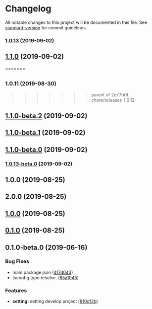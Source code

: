 # Changelog

All notable changes to this project will be documented in this file. See [standard-version](https://github.com/conventional-changelog/standard-version) for commit guidelines.

### [1.0.13](https://github.com/deboxsoft/component-webapp-react/compare/v1.0.12...v1.0.13) (2019-09-02)

## [1.1.0](https://github.com/deboxsoft/component-webapp-react/compare/v1.1.0-beta.2...v1.1.0) (2019-09-02)
=======
## <small>1.0.11 (2019-08-30)</small>
>>>>>>> parent of 2e77b0f... chore(release): 1.0.12

## [1.1.0-beta.2](https://github.com/deboxsoft/component-webapp-react/compare/v1.1.0-beta.1...v1.1.0-beta.2) (2019-09-02)

## [1.1.0-beta.1](https://github.com/deboxsoft/component-webapp-react/compare/v1.1.0-beta.0...v1.1.0-beta.1) (2019-09-02)

## [1.1.0-beta.0](https://github.com/deboxsoft/component-webapp-react/compare/v1.0.13-beta.0...v1.1.0-beta.0) (2019-09-02)

### [1.0.13-beta.0](https://github.com/deboxsoft/component-webapp-react/compare/v1.0.12...v1.0.13-beta.0) (2019-09-02)

## 1.0.0 (2019-08-25)




## 2.0.0 (2019-08-25)




## [1.0.0](https://github.com/deboxsoft/component-webapp-react/compare/v0.1.0...v1.0.0) (2019-08-25)

## [0.1.0](https://github.com/deboxsoft/component-webapp-react/compare/v0.1.1...v0.1.0) (2019-08-25)

## 0.1.0-beta.0 (2019-06-16)


### Bug Fixes

* main package.json ([417d043](https://github.com/deboxsoft/component-webapp-react/commit/417d043))
* tsconfig type resolve. ([65a1045](https://github.com/deboxsoft/component-webapp-react/commit/65a1045))


### Features

* **setting:** setting develop project ([810df2b](https://github.com/deboxsoft/component-webapp-react/commit/810df2b))
